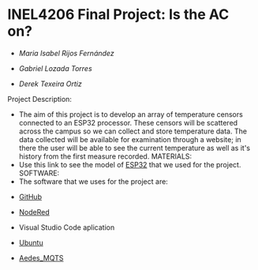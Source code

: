 # INEL4206 Final Project: Is the AC on?

- *Maria Isabel Rijos Fernández* 
* *Gabriel Lozada Torres*
+ *Derek Texeira Ortiz*

Project Description:
* The aim of this project is to develop an array of temperature censors 
connected to an ESP32 processor. These censors will be scattered across
the campus so we can collect and store temperature data. The data collected 
will be available for examination through a website; in there the user
will be able to see the current temperature as well as it's history from 
the first measure recorded.
MATERIALS:
* Use this link to see the model of [ESP32](https://www.amazon.com/dp/B09BC5B4H6?ref=ppx_pop_mob_ap_share) that we used for the project.
SOFTWARE:
* The software that we uses for the project are: 
- [GitHub](https://github.com/DerekTex/INEL4206-Final-Project)
* [NodeRed](http://esp32proj.space:1880/ui/#!/0?socketid=20mpFYsP1RtGDG4JAAHi)
+ Visual Studio Code aplication 
- [Ubuntu]()
* [Aedes_MQTS]()
